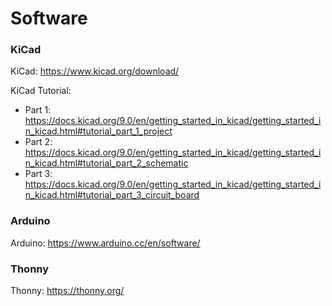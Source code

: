 # Software #  

### KiCad ###
KiCad: https://www.kicad.org/download/  

KiCad Tutorial: 
- Part 1: https://docs.kicad.org/9.0/en/getting_started_in_kicad/getting_started_in_kicad.html#tutorial_part_1_project
- Part 2: https://docs.kicad.org/9.0/en/getting_started_in_kicad/getting_started_in_kicad.html#tutorial_part_2_schematic
- Part 3: https://docs.kicad.org/9.0/en/getting_started_in_kicad/getting_started_in_kicad.html#tutorial_part_3_circuit_board

### Arduino ###
Arduino: https://www.arduino.cc/en/software/  

### Thonny ###
Thonny: https://thonny.org/

